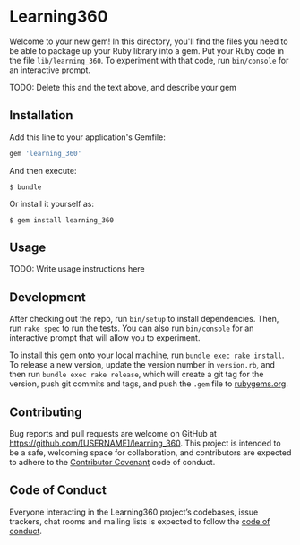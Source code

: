 # Learning360

Welcome to your new gem! In this directory, you'll find the files you need to be able to package up your Ruby library into a gem. Put your Ruby code in the file `lib/learning_360`. To experiment with that code, run `bin/console` for an interactive prompt.

TODO: Delete this and the text above, and describe your gem

## Installation

Add this line to your application's Gemfile:

```ruby
gem 'learning_360'
```

And then execute:

    $ bundle

Or install it yourself as:

    $ gem install learning_360

## Usage

TODO: Write usage instructions here

## Development

After checking out the repo, run `bin/setup` to install dependencies. Then, run `rake spec` to run the tests. You can also run `bin/console` for an interactive prompt that will allow you to experiment.

To install this gem onto your local machine, run `bundle exec rake install`. To release a new version, update the version number in `version.rb`, and then run `bundle exec rake release`, which will create a git tag for the version, push git commits and tags, and push the `.gem` file to [rubygems.org](https://rubygems.org).

## Contributing

Bug reports and pull requests are welcome on GitHub at https://github.com/[USERNAME]/learning_360. This project is intended to be a safe, welcoming space for collaboration, and contributors are expected to adhere to the [Contributor Covenant](http://contributor-covenant.org) code of conduct.

## Code of Conduct

Everyone interacting in the Learning360 project’s codebases, issue trackers, chat rooms and mailing lists is expected to follow the [code of conduct](https://github.com/[USERNAME]/learning_360/blob/master/CODE_OF_CONDUCT.md).
